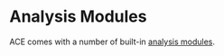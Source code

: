 # Analysis Modules

ACE comes with a number of built-in [analysis modules](../design/analysis_module.md).

